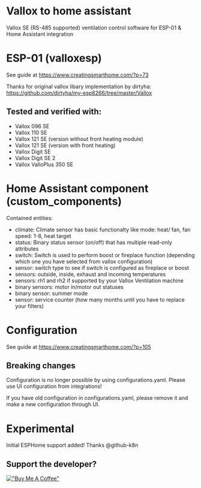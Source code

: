 # Vallox to home assistant
Vallox SE (RS-485 supported) ventilation control software for ESP-01 & Home Assistant integration

# ESP-01 (valloxesp)
See guide at https://www.creatingsmarthome.com/?p=73

Thanks for original vallox libary implementation by dirtyha:
https://github.com/dirtyha/my-esp8266/tree/master/Vallox

## Tested and verified with:
- Vallox 096 SE
- Vallox 110 SE
- Vallox 121 SE (version without front heating module)
- Vallox 121 SE (version with front heating)
- Vallox Digit SE
- Vallox Digit SE 2
- Vallox ValloPlus 350 SE

# Home Assistant component (custom_components)
Contained entities:
* climate: Climate sensor has basic functionalty like mode: heat/ fan, fan speed: 1-8, heat target
* status: Binary status sensor (on/off) that has multiple read-only attributes
* switch: Switch is used to perform boost or fireplace function (depending which one you have selected from vallox configuration)
* sensor: switch type to see if switch is configured as fireplace or boost
* sensors: outside, inside, exhaust and incoming temperatures
* sensors: rh1 and rh2 if supported by your Vallox Ventilation machine
* binary sensors: motor in/motor out statuses
* binary sensor: summer mode
* sensor: service counter (how many months until you have to replace your filters)

# Configuration
See guide at https://www.creatingsmarthome.com/?p=105

## Breaking changes
Configuration is no longer possible by using configurations.yaml. Please use UI configuration from integrations!

If you have old configuration in configurations.yaml, please remove it and make a new configuration through UI.

# Experimental
Initial ESPHome support added! Thanks @github-k8n

## Support the developer?
[!["Buy Me A Coffee"](https://www.buymeacoffee.com/assets/img/custom_images/orange_img.png)](https://www.buymeacoffee.com/tokorhon)
